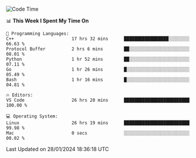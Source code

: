 
<!--START_SECTION:waka-->
![Code Time](http://img.shields.io/badge/Code%20Time-1%2C561%20hrs%2052%20mins-blue)

📊 **This Week I Spent My Time On** 

```text
💬 Programming Languages: 
C++                      17 hrs 32 mins      █████████████████░░░░░░░░   66.63 % 
Protocol Buffer          2 hrs 6 mins        ██░░░░░░░░░░░░░░░░░░░░░░░   08.01 % 
Python                   1 hr 52 mins        ██░░░░░░░░░░░░░░░░░░░░░░░   07.11 % 
Go                       1 hr 26 mins        █░░░░░░░░░░░░░░░░░░░░░░░░   05.49 % 
Bash                     1 hr 16 mins        █░░░░░░░░░░░░░░░░░░░░░░░░   04.81 % 

🔥 Editors: 
VS Code                  26 hrs 20 mins      █████████████████████████   100.00 % 

💻 Operating System: 
Linux                    26 hrs 19 mins      █████████████████████████   99.98 % 
Mac                      0 secs              ░░░░░░░░░░░░░░░░░░░░░░░░░   00.02 % 
```


 Last Updated on 28/01/2024 18:36:18 UTC
<!--END_SECTION:waka-->

